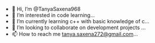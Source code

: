 - 👋 Hi, I’m @TanyaSaxena968
- 👀 I’m interested in code learning...
- 🌱 I’m currently learning c++ with basic knowledge of c...
- 💞️ I’m looking to collaborate on  development projects ...
- 📫 How to reach me tanya.saxena272@gmail.com...

<!---
TanyaSaxena968/TanyaSaxena968 is a ✨ special ✨ repository because its `README.md` (this file) appears on your GitHub profile.
You can click the Preview link to take a look at your changes.
--->
